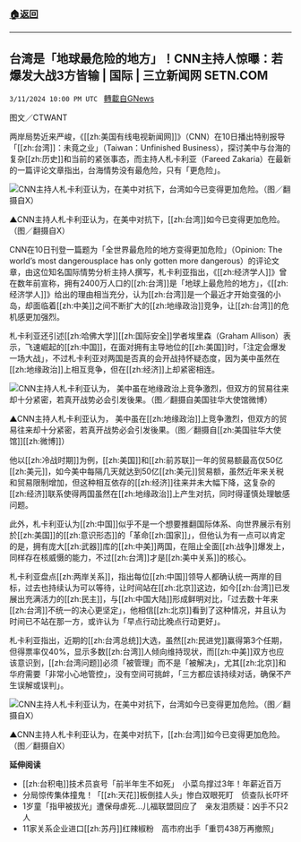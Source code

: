 ###  [:house:返回](README.md)
---


## 台湾是「地球最危险的地方」！CNN主持人惊曝：若爆发大战3方皆输 | 国际 | 三立新闻网  SETN.COM
`3/11/2024 10:00 PM UTC ` [轉載自GNews](https://gnews.org/articles/2385392)

图文／CTWANT

两岸局势近来严峻，《[[zh:美国有线电视新闻网]]》（CNN）在10日播出特别报导「[[zh:台湾]]：未竟之业」（Taiwan：Unfinished Business），探讨美中与台海的复杂[[zh:历史]]和当前的紧张事态，而主持人札卡利亚（Fareed Zakaria）在最新的一篇评论文章指出，台海情势没有最危险，只有「更危险」。

![CNN主持人札卡利亚认为，在美中对抗下，台湾如今已变得更加危险。（图／翻摄自X）  ](https://static.ctwant.com/images/content/85/323185/1991824120c1e03fbb9e95982bfc94a9.png "CNN主持人札卡利亚认为，在美中对抗下，台湾如今已变得更加危险。（图／翻摄自X）  ")

▲CNN主持人札卡利亚认为，在美中对抗下，[[zh:台湾]]如今已变得更加危险。（图／翻摄自X）  

CNN在10日刊登一篇题为「全世界最危险的地方变得更加危险」（Opinion: The world&rsquo;s most dangerousplace has only gotten more dangerous）的评论文章，由这位知名国际情势分析主持人撰写，札卡利亚指出，《[[zh:经济学人]]》曾在数年前宣称，拥有2400万人口的[[zh:台湾]]是「地球上最危险的地方」，《[[zh:经济学人]]》给出的理由相当充分，认为[[zh:台湾]]是一个最近才开始变强的小岛，却面临着[[zh:中美]]之间不断扩大的[[zh:地缘政治]]竞争，让[[zh:台湾]]的危机感更加强烈。

札卡利亚还引述[[zh:哈佛大学]][[zh:国际安全]]学者埃里森（Graham Allison）表示，飞速崛起的[[zh:中国]]，在面对拥有主导地位的[[zh:美国]]时，「注定会爆发一场大战」，不过札卡利亚对两国是否真的会开战持怀疑态度，因为美中虽然在[[zh:地缘政治]]上相互竞争，但在[[zh:经济]]上却紧密相连。

![CNN主持人札卡利亚认为， 美中虽在地缘政治上竞争激烈，但双方的贸易往来却十分紧密，若真开战势必会引发後果。（图／翻摄自美国驻华大使馆微博）](https://attach.setn.com/newsimages/2023/11/16/4409051-PH.jpg "CNN主持人札卡利亚认为， 美中虽在地缘政治上竞争激烈，但双方的贸易往来却十分紧密，若真开战势必会引发後果。（图／翻摄自美国驻华大使馆微博）")

▲CNN主持人札卡利亚认为， 美中虽在[[zh:地缘政治]]上竞争激烈，但双方的贸易往来却十分紧密，若真开战势必会引发後果。（图／翻摄自[[zh:美国驻华大使馆]][[zh:微博]]）

他以[[zh:冷战时期]]为例，[[zh:美国]]和[[zh:前苏联]]一年的贸易额最高仅50亿[[zh:美元]]，如今美中每隔几天就达到50亿[[zh:美元]]贸易额，虽然近年来关税和贸易限制增加，但这种相互依存的[[zh:经济]]往来并未大幅下降，这复杂的[[zh:经济]]联系使得两国虽然在[[zh:地缘政治]]上产生对抗，同时得谨慎处理敏感问题。

此外，札卡利亚认为[[zh:中国]]似乎不是一个想要推翻国际体系、向世界展示有别於[[zh:美国]]的[[zh:意识形态]]的「革命[[zh:国家]]」，但他认为有一点可以肯定的是，拥有庞大[[zh:武器]]库的[[zh:中美]]两国，在阻止全面[[zh:战争]]爆发上，同样存在核威慑的能力，不过[[zh:台湾]]才是[[zh:美中关系]]的核心。

札卡利亚盘点[[zh:两岸关系]]，指出每位[[zh:中国]]领导人都确认统一两岸的目标，过去也持续认为可以等待，让时间站在[[zh:北京]]这边，如今[[zh:台湾]]已发展出充满活力的[[zh:民主]]，与[[zh:中国大陆]]形成鲜明对比，「过去数十年来[[zh:台湾]]不统一的决心更坚定」，他相信[[zh:北京]]看到了这种情况，并且认为时间已不站在那一方，或许认为「早点行动比晚点行动更好」。

札卡利亚指出，近期的[[zh:台湾总统]]大选，虽然[[zh:民进党]]赢得第3个任期，但得票率仅40%，显示多数[[zh:台湾]]人倾向维持现状，而[[zh:中美]]双方也应该意识到，[[zh:台湾问题]]必须「被管理」而不是「被解决」，尤其[[zh:北京]]和华府需要「非常小心地管控」，没有空间可挑衅，「三方都应该持续对话，确保不产生误解或误判」。

![CNN主持人札卡利亚认为，在美中对抗下，台湾如今已变得更加危险。（图／翻摄自X）  ](https://static.ctwant.com/images/content/85/323185/9bdc5ff8616482b0abf94d1d6e55712a.png "CNN主持人札卡利亚认为，在美中对抗下，台湾如今已变得更加危险。（图／翻摄自X）  ")

▲CNN主持人札卡利亚认为，在美中对抗下，[[zh:台湾]]如今已变得更加危险。（图／翻摄自X）  

**延伸阅读**
* [[zh:台积电]]技术员哀号「前半年生不如死」　小菜鸟撑过3年！年薪近百万
* 分局惊传集体撞鬼！「[[zh:天花]]板倒挂人头」惨白双眼死盯　侦查队长吓坏
* 1岁童「指甲被拔光」遭保母虐死&hellip;儿福联盟回应了　亲友泪质疑：凶手不只2人
* 11家关系企业进口[[zh:苏丹]]红辣椒粉　高市府出手「重罚438万再撤照」
